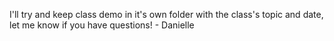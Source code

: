 I'll try and keep class demo in it's own folder with the class's topic and date, let me know if you have questions! - Danielle
